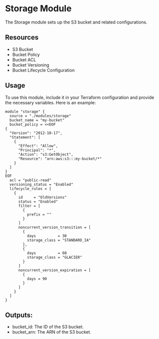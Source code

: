 # Storage Module

The Storage module sets up the S3 bucket and related configurations.

## Resources

- S3 Bucket
- Bucket Policy
- Bucket ACL
- Bucket Versioning
- Bucket Lifecycle Configuration

## Usage

To use this module, include it in your Terraform configuration and provide the necessary variables. Here is an example:

```
module "storage" {
  source = "./modules/storage"
  bucket_name = "my-bucket"
  bucket_policy = <<EOF
{
  "Version": "2012-10-17",
  "Statement": [
    {
      "Effect": "Allow",
      "Principal": "*",
      "Action": "s3:GetObject",
      "Resource": "arn:aws:s3:::my-bucket/*"
    }
  ]
}
EOF
  acl = "public-read"
  versioning_status = "Enabled"
  lifecycle_rules = [
    {
      id     = "OldVersions"
      status = "Enabled"
      filter = [
        {
          prefix = ""
        }
      ]
      noncurrent_version_transition = [
        {
          days          = 30
          storage_class = "STANDARD_IA"
        },
        {
          days          = 60
          storage_class = "GLACIER"
        }
      ]
      noncurrent_version_expiration = [
        {
          days = 90
        }
      ]
    }
  ]
}
```

## Outputs:

- bucket_id: The ID of the S3 bucket.
- bucket_arn: The ARN of the S3 bucket.
